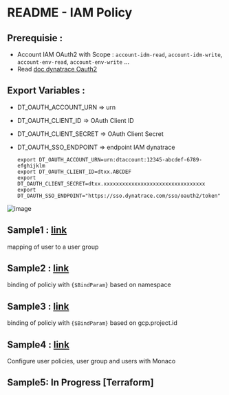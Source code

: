 # README - IAM Policy

## Prerequisie :
- Account IAM OAuth2 with Scope : `account-idm-read`, `account-idm-write`, `account-env-read`, `account-env-write` ...
- Read [doc dynatrace Oauth2](https://docs.dynatrace.com/docs/dynatrace-api/basics/dynatrace-api-authentication/account-api-authentication)

## Export Variables :
- DT_OAUTH_ACCOUNT_URN => urn 
- DT_OAUTH_CLIENT_ID => OAuth Client ID
- DT_OAUTH_CLIENT_SECRET => OAuth Client Secret
- DT_OAUTH_SSO_ENDPOINT => endpoint IAM dynatrace  

      export DT_OAUTH_ACCOUNT_URN=urn:dtaccount:12345-abcdef-6789-efghijklm
      export DT_OAUTH_CLIENT_ID=dtxx.ABCDEF
      export DT_OAUTH_CLIENT_SECRET=dtxx.xxxxxxxxxxxxxxxxxxxxxxxxxxxxxxxxx
      export DT_OAUTH_SSO_ENDPOINT="https://sso.dynatrace.com/sso/oauth2/token"
  
![image](https://github.com/JLLormeau/IAM/assets/40337213/b4dc82c6-e01f-47ca-b8d9-f0023eddcb17)

## Sample1 :  [link](/Sample1_IAM_create_user_with_managementzone_access)  
mapping of user to a user group

## Sample2 :  [link](/Sample2_IAM_binding_policy_with_ug)  
binding of policiy with `{$BindParam}` based on namespace

## Sample3 :  [link](/Sample3_IAM_binding_policy_based_on_gcp_project_id)  
binding of policiy with `{$BindParam}`  based on gcp.project.id

## Sample4 :  [link](/Sample4_IAM_with_Monaco)  
Configure user policies, user group and users with Monaco 

## Sample5: In Progress [Terraform]

